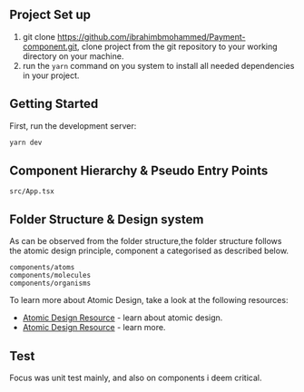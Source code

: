 ## Project Set up

1.  git clone https://github.com/ibrahimbmohammed/Payment-component.git, clone project from the git repository to your working directory on your machine.
2.  run the `yarn` command on you system to install all needed dependencies in your project.

## Getting Started

First, run the development server:

```bash
yarn dev
```

## Component Hierarchy & Pseudo Entry Points

```
src/App.tsx
```

## Folder Structure & Design system

As can be observed from the folder structure,the folder structure follows the atomic design principle, component a categorised as described below.

```
components/atoms
components/molecules
components/organisms
```

To learn more about Atomic Design, take a look at the following resources:

- [Atomic Design Resource](https://bradfrost.com/blog/post/atomic-web-design/) - learn about atomic design.
- [Atomic Design Resource](https://uxdesign.cc/atomic-design-how-to-design-systems-of-components-ab41f24f260e) - learn more.

## Test

Focus was unit test mainly, and also on components i deem critical.
